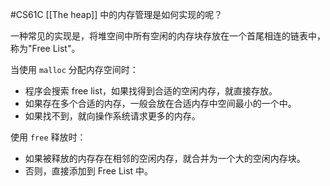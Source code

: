 #CS61C 
[[The heap]] 中的内存管理是如何实现的呢？

一种常见的实现是，将堆空间中所有空闲的内存块存放在一个首尾相连的链表中，称为"Free List"。

当使用 `malloc` 分配内存空间时：
- 程序会搜索 free list，如果找得到合适的空闲内存，就直接存放。
- 如果存在多个合适的内存，一般会放在合适内存中空间最小的一个中。
- 如果找不到，就向操作系统请求更多的内存。

使用 `free` 释放时：
- 如果被释放的内存存在相邻的空闲内存，就合并为一个大的空闲内存块。
- 否则，直接添加到 Free List 中。